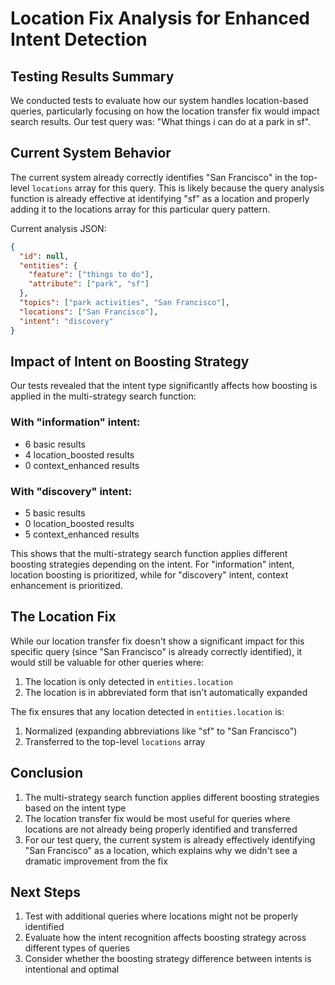 # Location Fix Analysis for Enhanced Intent Detection

## Testing Results Summary

We conducted tests to evaluate how our system handles location-based queries, particularly focusing on how the location transfer fix would impact search results. Our test query was: "What things i can do at a park in sf".

## Current System Behavior

The current system already correctly identifies "San Francisco" in the top-level `locations` array for this query. This is likely because the query analysis function is already effective at identifying "sf" as a location and properly adding it to the locations array for this particular query pattern.

Current analysis JSON:
```json
{
  "id": null,
  "entities": {
    "feature": ["things to do"],
    "attribute": ["park", "sf"]
  },
  "topics": ["park activities", "San Francisco"],
  "locations": ["San Francisco"],
  "intent": "discovery"
}
```

## Impact of Intent on Boosting Strategy

Our tests revealed that the intent type significantly affects how boosting is applied in the multi-strategy search function:

### With "information" intent:
- 6 basic results
- 4 location_boosted results
- 0 context_enhanced results

### With "discovery" intent:
- 5 basic results
- 0 location_boosted results
- 5 context_enhanced results

This shows that the multi-strategy search function applies different boosting strategies depending on the intent. For "information" intent, location boosting is prioritized, while for "discovery" intent, context enhancement is prioritized.

## The Location Fix

While our location transfer fix doesn't show a significant impact for this specific query (since "San Francisco" is already correctly identified), it would still be valuable for other queries where:

1. The location is only detected in `entities.location`
2. The location is in abbreviated form that isn't automatically expanded

The fix ensures that any location detected in `entities.location` is:
1. Normalized (expanding abbreviations like "sf" to "San Francisco")
2. Transferred to the top-level `locations` array

## Conclusion

1. The multi-strategy search function applies different boosting strategies based on the intent type
2. The location transfer fix would be most useful for queries where locations are not already being properly identified and transferred
3. For our test query, the current system is already effectively identifying "San Francisco" as a location, which explains why we didn't see a dramatic improvement from the fix

## Next Steps

1. Test with additional queries where locations might not be properly identified
2. Evaluate how the intent recognition affects boosting strategy across different types of queries
3. Consider whether the boosting strategy difference between intents is intentional and optimal 